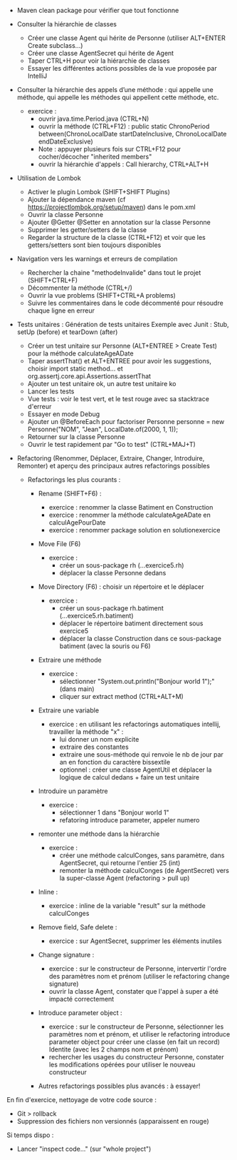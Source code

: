 - Maven clean package pour vérifier que tout fonctionne

- Consulter la hiérarchie de classes

    - Créer une classe Agent qui hérite de Personne  (utiliser ALT+ENTER Create subclass...)
    - Créer une classe AgentSecret qui hérite de Agent
    - Taper CTRL+H pour voir la hiérarchie de classes
    - Essayer les différentes actions possibles de la vue proposée par IntelliJ

- Consulter la hiérarchie des appels d’une méthode : qui appelle une méthode, qui appelle les méthodes qui appellent
  cette méthode, etc.

    - exercice :
        - ouvrir java.time.Period.java (CTRL+N)
        - ouvrir la méthode (CTRL+F12) : public static ChronoPeriod between(ChronoLocalDate startDateInclusive, ChronoLocalDate endDateExclusive)
        - Note : appuyer plusieurs fois sur CTRL+F12 pour cocher/décocher "inherited members"
        - ouvrir la hiérarchie d'appels : Call hierarchy, CTRL+ALT+H

- Utilisation de Lombok

    - Activer le plugin Lombok (SHIFT+SHIFT Plugins)
    - Ajouter la dépendance maven (cf https://projectlombok.org/setup/maven) dans le pom.xml
    - Ouvrir la classe Personne
    - Ajouter @Getter @Setter en annotation sur la classe Personne
    - Supprimer les getter/setters de la classe
    - Regarder la structure de la classe (CTRL+F12) et voir que les getters/setters sont bien toujours disponibles

- Navigation vers les warnings et erreurs de compilation

    - Rechercher la chaine "methodeInvalide" dans tout le projet (SHIFT+CTRL+F)
    - Décommenter la méthode (CTRL+/)
    - Ouvrir la vue problems (SHIFT+CTRL+A problems)
    - Suivre les commentaires dans le code décommenté pour résoudre chaque ligne en erreur

- Tests unitaires : Génération de tests unitaires
  Exemple avec Junit : Stub, setUp (before) et tearDown (after)

    - Créer un test unitaire sur Personne (ALT+ENTREE > Create Test)
      pour la méthode calculateAgeADate
    - Taper assertThat() et ALT+ENTREE pour avoir les suggestions, choisir import static method... et
      org.assertj.core.api.Assertions.assertThat
    - Ajouter un test unitaire ok, un autre test unitaire ko
    - Lancer les tests
    - Vue tests : voir le test vert, et le test rouge avec sa stacktrace d'erreur
    - Essayer en mode Debug
    - Ajouter un @BeforeEach pour factoriser Personne personne = new Personne("NOM", "Jean", LocalDate.of(2000, 1, 1));
    - Retourner sur la classe Personne
    - Ouvrir le test rapidement par "Go to test" (CTRL+MAJ+T)


- Refactoring (Renommer, Déplacer, Extraire, Changer, Introduire, Remonter) et aperçu des principaux autres refactorings
  possibles

    - Refactorings les plus courants :
        - Rename (SHIFT+F6) :
            - exercice : renommer la classe Batiment en Construction
            - exercice : renommer la méthode calculateAgeADate en calculAgePourDate
            - exercice : renommer package solution en solutionexercice
        - Move File (F6)
            - exercice :
                - créer un sous-package rh  (...exercice5.rh)
                - déplacer la classe Personne dedans
        - Move Directory (F6) : choisir un répertoire et le déplacer
            - exercice :
                - créer un sous-package rh.batiment (...exercice5.rh.batiment)
                - déplacer le répertoire batiment directement sous exercice5
                - déplacer la classe Construction dans ce sous-package batiment (avec la souris ou F6)
        - Extraire une méthode
            - exercice :
                - sélectionner "System.out.println("Bonjour world 1");" (dans main)
                - cliquer sur extract method (CTRL+ALT+M)
        - Extraire une variable
            - exercice : en utilisant les refactorings automatiques intellij, travailler la méthode "x" :
                - lui donner un nom explicite
                - extraire des constantes
                - extraire une sous-méthode qui renvoie le nb de jour par an en fonction du caractère bissextile
                - optionnel : créer une classe AgentUtil et déplacer la logique de calcul dedans + faire un test
                  unitaire
        - Introduire un paramètre
            - exercice :
                - sélectionner 1 dans "Bonjour world 1"
                - refatoring introduce parameter, appeler numero
        - remonter une méthode dans la hiérarchie
            - exercice :
                - créer une méthode calculConges, sans paramètre, dans AgentSecret, qui retourne l'entier 25 (int)
                - remonter la méthode calculConges (de AgentSecret) vers la super-classe Agent
                  (refactoring > pull up)
        - Inline :
            - exercice : inline de la variable "result" sur la méthode calculConges

        - Remove field, Safe delete :
            - exercice : sur AgentSecret, supprimer les éléments inutiles
          
        - Change signature :
            - exercice : sur le constructeur de Personne, intervertir l'ordre des paramètres nom et prénom (utiliser le refactoring change signature)
            - ouvrir la classe Agent, constater que l'appel à super a été impacté correctement

        - Introduce parameter object :
            - exercice : sur le constructeur de Personne, sélectionner les paramètres nom et prénom, et utiliser le refactoring introduce parameter object
            pour créer une classe (en fait un record) Identite (avec les 2 champs nom et prénom)
            - rechercher les usages du constructeur Personne, constater les modifications opérées pour utiliser le nouveau constructeur
  
        - Autres refactorings possibles plus avancés : à essayer! 


En fin d'exercice, nettoyage de votre code source :

- Git > rollback
- Suppression des fichiers non versionnés (apparaissent en rouge)

Si temps dispo :

- Lancer "inspect code..." (sur "whole project")
